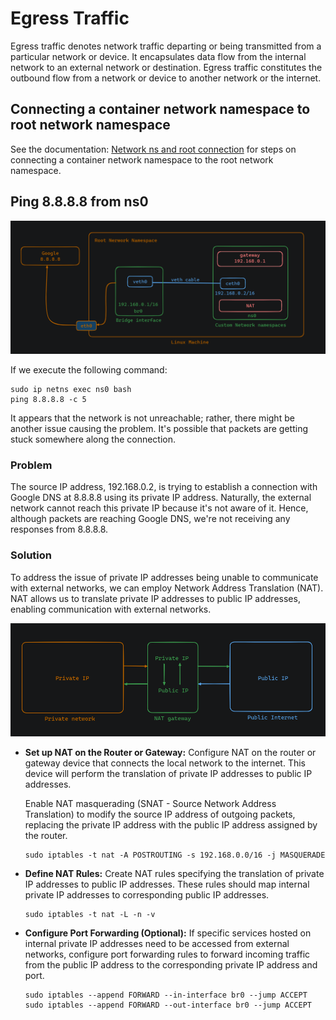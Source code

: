 # Egress Traffic


Egress traffic denotes network traffic departing or being transmitted from a particular network or device. It encapsulates data flow from the internal network to an external network or destination. Egress traffic constitutes the outbound flow from a network or device to another network or the internet.

## Connecting a container network namespace to root network namespace
See the documentation: [Network ns and root connection](https://github.com/Minhaz00/Linux-Networking/blob/main/Network%20ns%20and%20root%20connection.md) for steps on connecting a container network namespace to the root network namespace.


## Ping 8.8.8.8 from ns0

![alt text](./images/image-lab4.png)

If we execute the following command:

```
sudo ip netns exec ns0 bash
ping 8.8.8.8 -c 5
```

It appears that the network is not unreachable; rather, there might be another issue causing the problem. It's possible that packets are getting stuck somewhere along the connection.

### Problem
The source IP address, 192.168.0.2, is trying to establish a connection with Google DNS at 8.8.8.8 using its private IP address. Naturally, the external network cannot reach this private IP because it's not aware of it. Hence, although packets are reaching Google DNS, we're not receiving any responses from 8.8.8.8.

### Solution
To address the issue of private IP addresses being unable to communicate with external networks, we can employ Network Address Translation (NAT). NAT allows us to translate private IP addresses to public IP addresses, enabling communication with external networks. 

![alt text](./images/image-1-lab4.png)

- **Set up NAT on the Router or Gateway:**
Configure NAT on the router or gateway device that connects the local network to the internet. This device will perform the translation of private IP addresses to public IP addresses. 

    Enable NAT masquerading (SNAT - Source Network Address Translation) to modify the source IP address of outgoing packets, replacing the private IP address with the public IP address assigned by the router.

    ```
    sudo iptables -t nat -A POSTROUTING -s 192.168.0.0/16 -j MASQUERADE
    ```

- **Define NAT Rules:**
Create NAT rules specifying the translation of private IP addresses to public IP addresses. These rules should map internal private IP addresses to corresponding public IP addresses.
    ```
    sudo iptables -t nat -L -n -v
    ```

- **Configure Port Forwarding (Optional):**
If specific services hosted on internal private IP addresses need to be accessed from external networks, configure port forwarding rules to forward incoming traffic from the public IP address to the corresponding private IP address and port.
    ```
    sudo iptables --append FORWARD --in-interface br0 --jump ACCEPT
    sudo iptables --append FORWARD --out-interface br0 --jump ACCEPT
    ```


